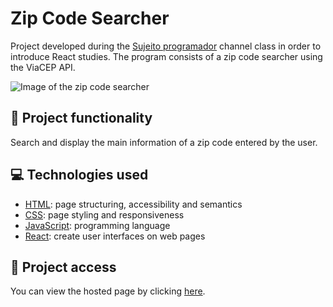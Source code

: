 # Zip Code Searcher
Project developed during the [Sujeito programador](https://www.youtube.com/c/sujeitoprogramador) channel class in order to introduce React studies. The program consists of a zip code searcher using the ViaCEP API.

![Image of the zip code searcher](https://user-images.githubusercontent.com/96635074/218599315-f0e9967e-2b4d-4ce8-8c45-f8fc50e152ca.png)

## 🔨 Project functionality
Search and display the main information of a zip code entered by the user.

## 💻 Technologies used 
* [HTML](https://developer.mozilla.org/pt-BR/docs/Web/HTML): page structuring, accessibility and semantics
* [CSS](https://developer.mozilla.org/pt-BR/docs/Web/CSS): page styling and responsiveness
* [JavaScript](https://developer.mozilla.org/pt-BR/docs/Web/JavaScript): programming language
* [React](https://pt-br.reactjs.org/docs/getting-started.html): create user interfaces on web pages

## 📁 Project access
You can view the hosted page by clicking [here]().
